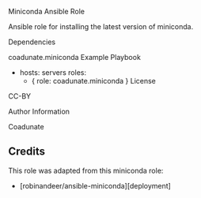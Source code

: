 Miniconda Ansible Role

Ansible role for installing the latest version of miniconda.

Dependencies

coadunate.miniconda
Example Playbook

- hosts: servers
  roles:
     - { role: coadunate.miniconda }
License

CC-BY

Author Information

Coadunate


## Credits
This role was adapted from this miniconda role:

- [robinandeer/ansible-miniconda][deployment]
